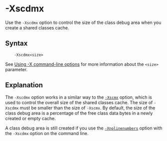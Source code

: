 <!--
* Copyright (c) 2017, 2023 IBM Corp. and others
*
* This program and the accompanying materials are made
* available under the terms of the Eclipse Public License 2.0
* which accompanies this distribution and is available at
* https://www.eclipse.org/legal/epl-2.0/ or the Apache
* License, Version 2.0 which accompanies this distribution and
* is available at https://www.apache.org/licenses/LICENSE-2.0.
*
* This Source Code may also be made available under the
* following Secondary Licenses when the conditions for such
* availability set forth in the Eclipse Public License, v. 2.0
* are satisfied: GNU General Public License, version 2 with
* the GNU Classpath Exception [1] and GNU General Public
* License, version 2 with the OpenJDK Assembly Exception [2].
*
* [1] https://www.gnu.org/software/classpath/license.html
* [2] https://openjdk.org/legal/assembly-exception.html
*
* SPDX-License-Identifier: EPL-2.0 OR Apache-2.0 OR GPL-2.0 WITH
* Classpath-exception-2.0 OR LicenseRef-GPL-2.0 WITH Assembly-exception
-->

# -Xscdmx 

Use the `-Xscdmx` option to control the size of the class debug area when you create a shared classes cache.

## Syntax

        -Xscdmx<size>

See [Using -X command-line options](x_jvm_commands.md) for more information about the `<size>` parameter.

## Explanation

The `-Xscdmx` option works in a similar way to the [`-Xscmx`](xscmx.md) option, which is used to control the overall size of the shared classes cache. The size of `-Xscdmx` must be smaller than the size of `-Xscmx`. By default, the size of the class debug area is a percentage of the free class data bytes in a newly created or empty cache.

A class debug area is still created if you use the [`-Xnolinenumbers`](xlinenumbers.md) option with the `-Xscdmx` option on the command line.



<!-- ==== END OF TOPIC ==== xscdmx.md ==== -->

